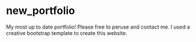 # new_portfolio

My most up to date portfolio! Please free to peruse and contact me. I used a creative bootstrap template to create this website.
